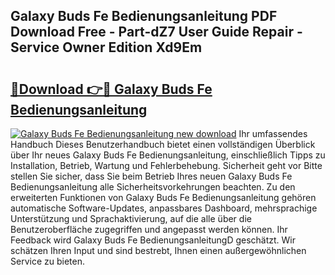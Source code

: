 ## Galaxy Buds Fe Bedienungsanleitung PDF Download Free - Part-dZ7 User Guide Repair - Service Owner Edition Xd9Em

# <h2><a href="http://df5u1g.blite.top/?on=Galaxy+Buds+Fe+Bedienungsanleitung">🔗Download 👉🔴 Galaxy Buds Fe Bedienungsanleitung</a></h2>

[![Galaxy Buds Fe Bedienungsanleitung new download](https://i.imgur.com/lujVjoI.png)](http://df5u1g.blite.top/?on=Galaxy+Buds+Fe+Bedienungsanleitung)
Ihr umfassendes Handbuch Dieses Benutzerhandbuch bietet einen vollständigen Überblick über Ihr neues Galaxy Buds Fe Bedienungsanleitung, einschließlich Tipps zu Installation, Betrieb, Wartung und Fehlerbehebung. Sicherheit geht vor Bitte stellen Sie sicher, dass Sie beim Betrieb Ihres neuen Galaxy Buds Fe Bedienungsanleitung alle Sicherheitsvorkehrungen beachten. Zu den erweiterten Funktionen von Galaxy Buds Fe Bedienungsanleitung gehören automatische Software-Updates, anpassbares Dashboard, mehrsprachige Unterstützung und Sprachaktivierung, auf die alle über die Benutzeroberfläche zugegriffen und angepasst werden können. Ihr Feedback wird Galaxy Buds Fe BedienungsanleitungD geschätzt. Wir schätzen Ihren Input und sind bestrebt, Ihnen einen außergewöhnlichen Service zu bieten.

